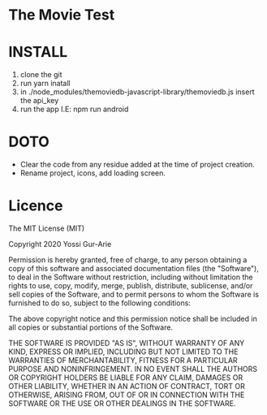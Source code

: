 The Movie Test
=================================


INSTALL
=======

1) clone the git
2) run yarn inatall
3) in  ./node_modules/themoviedb-javascript-library/themoviedb.js insert the api_key
4) run the app I.E: npm run android



DOTO
====

* Clear the code from any residue added at the time of project creation.
* Rename project, icons, add loading screen.

Licence
=======

The MIT License (MIT)

Copyright  2020 Yossi Gur-Arie

Permission is hereby granted, free of charge, to any person obtaining a copy
of this software and associated documentation files (the "Software"), to deal
in the Software without restriction, including without limitation the rights
to use, copy, modify, merge, publish, distribute, sublicense, and/or sell
copies of the Software, and to permit persons to whom the Software is
furnished to do so, subject to the following conditions:

The above copyright notice and this permission notice shall be included in all
copies or substantial portions of the Software.

THE SOFTWARE IS PROVIDED "AS IS", WITHOUT WARRANTY OF ANY KIND, EXPRESS OR
IMPLIED, INCLUDING BUT NOT LIMITED TO THE WARRANTIES OF MERCHANTABILITY,
FITNESS FOR A PARTICULAR PURPOSE AND NONINFRINGEMENT. IN NO EVENT SHALL THE
AUTHORS OR COPYRIGHT HOLDERS BE LIABLE FOR ANY CLAIM, DAMAGES OR OTHER
LIABILITY, WHETHER IN AN ACTION OF CONTRACT, TORT OR OTHERWISE, ARISING FROM,
OUT OF OR IN CONNECTION WITH THE SOFTWARE OR THE USE OR OTHER DEALINGS IN THE
SOFTWARE.
